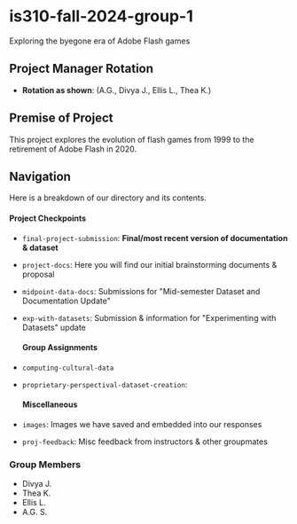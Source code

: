 # is310-fall-2024-group-1
Exploring the byegone era of Adobe Flash games

## Project Manager Rotation
- **Rotation as shown**: (A.G., Divya J., Ellis L., Thea K.)

## Premise of Project
This project explores the evolution of flash games from 1999 to the retirement of Adobe Flash in 2020.

## Navigation
Here is a breakdown of our directory and its contents.

  #### Project Checkpoints
- `final-project-submission`: **Final/most recent version of documentation & dataset**
- `project-docs`: Here you will find our initial brainstorming documents & proposal
- `midpoint-data-docs`: Submissions for "Mid-semester Dataset and Documentation Update"
- `exp-with-datasets`: Submission & information for "Experimenting with Datasets" update

  #### Group Assignments
- `computing-cultural-data`
- `proprietary-perspectival-dataset-creation`:
  
  #### Miscellaneous
- `images`: Images we have saved and embedded into our responses
- `proj-feedback`: Misc feedback from instructors & other groupmates

### Group Members
- Divya J.
- Thea K.
- Ellis L.
- A.G. S.

